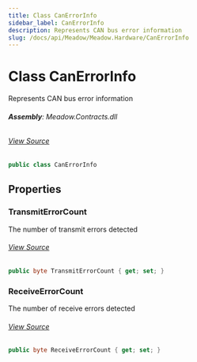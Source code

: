 ```yaml
---
title: Class CanErrorInfo
sidebar_label: CanErrorInfo
description: Represents CAN bus error information
slug: /docs/api/Meadow/Meadow.Hardware/CanErrorInfo
---
```

# Class CanErrorInfo
Represents CAN bus error information

###### **Assembly**: Meadow.Contracts.dll
###### [View Source](https://github.com/WildernessLabs/Meadow.Contracts.git/blob/develop/Source/Meadow.Contracts/Hardware/Contracts/PortsAndBuses/CAN/CanErrorInfo.cs#L6)
```csharp title="Declaration"
public class CanErrorInfo
```
## Properties
### TransmitErrorCount
The number of transmit errors detected
###### [View Source](https://github.com/WildernessLabs/Meadow.Contracts.git/blob/develop/Source/Meadow.Contracts/Hardware/Contracts/PortsAndBuses/CAN/CanErrorInfo.cs#L11)
```csharp title="Declaration"
public byte TransmitErrorCount { get; set; }
```
### ReceiveErrorCount
The number of receive errors detected
###### [View Source](https://github.com/WildernessLabs/Meadow.Contracts.git/blob/develop/Source/Meadow.Contracts/Hardware/Contracts/PortsAndBuses/CAN/CanErrorInfo.cs#L15)
```csharp title="Declaration"
public byte ReceiveErrorCount { get; set; }
```
